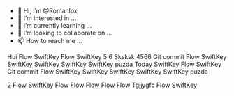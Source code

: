 - 👋 Hi, I’m @Romanlox
- 👀 I’m interested in ...
- 🌱 I’m currently learning ...
- 💞️ I’m looking to collaborate on ...
- 📫 How to reach me ...

<!---
Romanlox/Romanlox is a ✨ special ✨ repository because its `README.md` (this file) appears on your GitHub profile.
You can click the Preview link to take a look at your changes.
--->
Hui Flow SwiftKey Flow SwiftKey 5 6
Sksksk
4566
Git commit Flow SwiftKey SwiftKey SwiftKey SwiftKey SwiftKey puzda
Today SwiftKey Flow SwiftKey 
Git commit Flow SwiftKey SwiftKey SwiftKey SwiftKey SwiftKey puzda

2 Flow SwiftKey Flow Flow Flow Flow Flow 
Tgjjygfc Flow SwiftKey 
